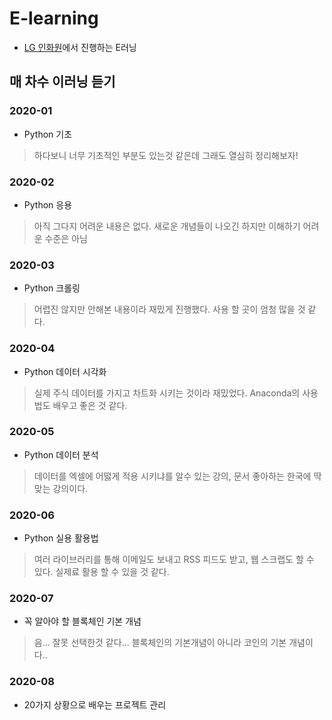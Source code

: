 # E-learning

- [LG 인화원]에서 진행하는 E러닝

## 매 차수 이러닝 듣기

### 2020-01

- Python 기초

> 하다보니 너무 기초적인 부분도 있는것 같은데 그래도 열심히 정리해보자!

### 2020-02

- Python 응용

> 아직 그다지 어려운 내용은 없다. 새로운 개념들이 나오긴 하지만 이해하기 어려운 수준은 아님

### 2020-03

- Python 크롤링

> 어렵진 않지만 안해본 내용이라 재밌게 진행했다. 사용 할 곳이 엄청 많을 것 같다.

### 2020-04

- Python 데이터 시각화

> 실제 주식 데이터를 가지고 차트화 시키는 것이라 재밌었다. Anaconda의 사용법도 배우고 좋은 것 같다.

### 2020-05

- Python 데이터 분석

> 데이터를 엑셀에 어떯게 적용 시키냐를 알수 있는 강의, 문서 좋아하는 한국에 딱 맞는 강의이다.

### 2020-06

- Python 실용 활용법

> 여러 라이브러리를 통해 이메일도 보내고 RSS 피드도 받고, 웹 스크랩도 할 수 있다. 실제료 활용 할 수 있을 것 같다.

### 2020-07

- 꼭 알아야 할 블록체인 기본 개념

> 음... 잘못 선택한것 같다... 블록체인의 기본개념이 아니라 코인의 기본 개념이다..

### 2020-08

- 20가지 상황으로 배우는 프로젝트 관리

[LG 인화원]: https://www.lgacademy.com/login/index.php